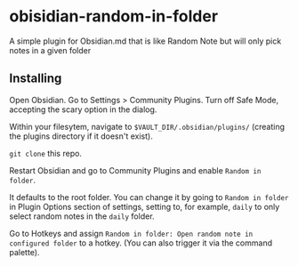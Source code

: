 # obisidian-random-in-folder
A simple plugin for Obsidian.md that is like Random Note but will only pick notes in a given folder

## Installing

Open Obsidian. Go to Settings > Community Plugins. Turn off Safe Mode, accepting the scary option in the dialog.

Within your filesytem, navigate to `$VAULT_DIR/.obsidian/plugins/` (creating the plugins directory if it doesn't exist).

`git clone` this repo.

Restart Obsidian and go to Community Plugins and enable `Random in folder`.

It defaults to the root folder. You can change it by going to `Random in folder` in Plugin Options section of settings, setting to, for example, `daily` to only select random notes in the `daily` folder.

Go to Hotkeys and assign `Random in folder: Open random note in configured folder` to a hotkey. (You can also trigger it via the command palette).